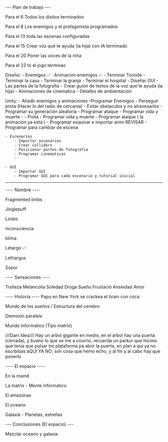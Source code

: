 
--- Plan de trabajo ---

Para el 6 Todos los disños terminados

Para el 8 Los enemigos y el protsgonista programados

Para el 13 toda las escenas configuradas

Para el 15 Crear voz que te ayuda (la hija) con IA terminado

Para el 20 Poner las voces de la niña

Para el 22 to el jogo terminao

Diseño:
	- Enemigos ✅
		· Animacion enemigos ✅
	- Terminar Toroide
	- Terminar la casa 
	- Terminar la granja 
	- Terminar el hospital 
	- Diseñar GUI
	- Las partes de la fotografia
	- Crear guión de textos de la voz que te ayuda (la hija)
	- Animaciones de cinematica
	- Detalles de ambientación

Unity:
	- Añadir enemigos y animaciones
		-Programar Enemigos
			- Perseguir prota (Hacer lo del radio de cercania)
			- Evitar obstaculos y no atravesarlos
			- Programar su generación aleatoria
			- Programar ataque
			- Programar vida y muerte
			- 
	- Prota
		- Programar vida y muerte
		- Programar ataque ( la animación ya está )
		- Programar esquivar e importar anim REVISAR
		- Programar para cambiar de escena

	- Escenarios
		- Importar escenarios
		- Crear colliders
		- Posicionar partes de fotografia
		- Programar cinematicas
		-

	- GUI
		- Importar GUI
		- Programar GUI para cada escenario y tutorial inicial

_______________________________________________________________________  

---- Nombre ----

Fragmented limbs

Jinglepuff

Limbo

inconsciencia

kôma

Letargo   ✅

Lethargus

Sopor 

---- Sensaciones ----

Trsiteza Melancolia Soledad Droga Sueño Frustació Ansiedad Amor

---- Historia ----
Papu en New York se crackea el brain con coca

Mundo de los sueños / Estructura del cerebro

Diemsión paralela

Mundo informatico (Tipo matrix)

///Dani Idea/// Hay un arbol gigante en medio, en el arbol hay una puerta (cerrada), y bueno lo que se me a courrio, recuerda un parkur que hicimo que tenia que pulsar tre plataforma pa abrir la puerta, en plan a qui ya no escrbibas aQUI YA NO; son cosa que hemo echo, y al fin y al cabo hay que ponerlo

---- El espacio ----

En la maind

La matrix - Mente informatico

El amazonas

El oceano

Galaxia - Planetas, estrellas

--- Conclusiones (El espacio) ---

Mezclar oceano y galaxia
